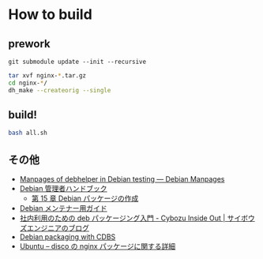 # How to build

## prework

```
git submodule update --init --recursive
```

```bash
tar xvf nginx-*.tar.gz
cd nginx-*/
dh_make --createorig --single
```

## build!

```bash
bash all.sh
```

## その他

 - [Manpages of debhelper in Debian testing — Debian Manpages](https://manpages.debian.org/testing/debhelper/index.html)
 - [Debian 管理者ハンドブック](https://debian-handbook.info/browse/ja-JP/stable/index.html)
   - [第 15 章 Debian パッケージの作成](https://debian-handbook.info/browse/ja-JP/stable/debian-packaging.html)
 - [Debian メンテナー用ガイド](https://www.debian.org/doc/manuals/debmake-doc/index.ja.html)
 - [社内利用のための deb パッケージング入門 - Cybozu Inside Out | サイボウズエンジニアのブログ](https://blog.cybozu.io/entry/2016/05/16/111500)
 - [Debian packaging with CDBS](https://debathena.mit.edu/packaging/)
 - [Ubuntu – disco の nginx パッケージに関する詳細](https://packages.ubuntu.com/disco/nginx)
